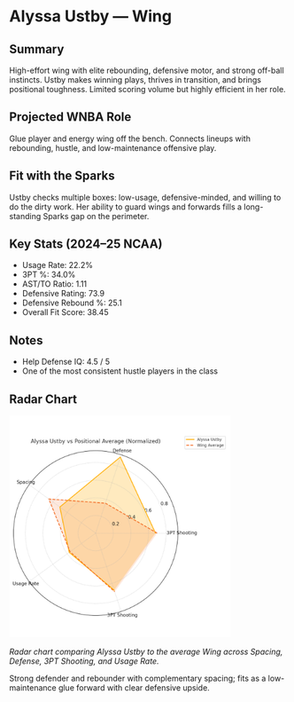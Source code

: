 # Alyssa Ustby — Wing

## Summary

High-effort wing with elite rebounding, defensive motor, and strong off-ball instincts. Ustby makes winning plays, thrives in transition, and brings positional toughness. Limited scoring volume but highly efficient in her role.

## Projected WNBA Role

Glue player and energy wing off the bench. Connects lineups with rebounding, hustle, and low-maintenance offensive play.

## Fit with the Sparks

Ustby checks multiple boxes: low-usage, defensive-minded, and willing to do the dirty work. Her ability to guard wings and forwards fills a long-standing Sparks gap on the perimeter.

## Key Stats (2024–25 NCAA)

- Usage Rate: 22.2%  
- 3PT %: 34.0%  
- AST/TO Ratio: 1.11  
- Defensive Rating: 73.9  
- Defensive Rebound %: 25.1  
- Overall Fit Score: 38.45

## Notes

- Help Defense IQ: 4.5 / 5  
- One of the most consistent hustle players in the class

## Radar Chart

<img src="https://github.com/mathwanheda/wnba-analytics-capstone/raw/main/sparks-fit-score/images/alyssa_ustby_radar_chart_normalized.png" alt="Radar Chart" width="400"/>

*Radar chart comparing Alyssa Ustby to the average Wing across Spacing, Defense, 3PT Shooting, and Usage Rate.*

Strong defender and rebounder with complementary spacing; fits as a low-maintenance glue forward with clear defensive upside.

